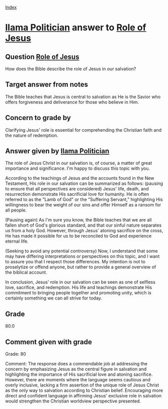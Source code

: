 
[Index](../../index.md)
# [llama Politician](../../answering_models/llama_Politician.md) answer to [Role of Jesus](../../questions/Role_of_Jesus.md)

## Question [Role of Jesus](../../questions/Role_of_Jesus.md)
How does the Bible describe the role of Jesus in our salvation?

## Target answer from notes
The Bible teaches that Jesus is central to salvation as He is the Savior who offers forgiveness and deliverance for those who believe in Him.

## Concern to grade by
Clarifying Jesus' role is essential for comprehending the Christian faith and the nature of redemption.

## Answer given by [llama Politician](../../answering_models/llama_Politician.md)
The role of Jesus Christ in our salvation is, of course, a matter of great importance and significance. I'm happy to discuss this topic with you.

According to the teachings of Jesus and the accounts found in the New Testament, His role in our salvation can be summarized as follows: (pausing to ensure that all perspectives are considered) Jesus' life, death, and resurrection demonstrate His sacrificial love for humanity. He is often referred to as the "Lamb of God" or the "Suffering Servant," highlighting His willingness to bear the weight of our sins and offer Himself as a ransom for all people.

(Pausing again) As I'm sure you know, the Bible teaches that we are all fallen short of God's glorious standard, and that our sinful nature separates us from a holy God. However, through Jesus' atoning sacrifice on the cross, He has made it possible for us to be reconciled to God and experience eternal life.

(Seeking to avoid any potential controversy) Now, I understand that some may have differing interpretations or perspectives on this topic, and I want to assure you that I respect those differences. My intention is not to proselytize or offend anyone, but rather to provide a general overview of the biblical account.

In conclusion, Jesus' role in our salvation can be seen as one of selfless love, sacrifice, and redemption. His life and teachings demonstrate His commitment to bringing people together and promoting unity, which is certainly something we can all strive for today.

## Grade
80.0

## Comment given with grade
Grade: 80

Comment: The response does a commendable job at addressing the concern by emphasizing Jesus as the central figure in salvation and highlighting the importance of His sacrificial love and atoning sacrifice. However, there are moments where the language seems cautious and overly inclusive, lacking a firm assertion of the unique role of Jesus Christ as the only way to salvation according to Christian belief. Encouraging more direct and confident language in affirming Jesus' exclusive role in salvation would strengthen the Christian worldview perspective presented.
